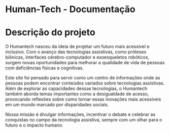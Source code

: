 # Human-Tech - Documentação

# Descrição do projeto
O Humantech nasceu da ideia de projetar um futuro mais acessível e inclusivo. Com o avanço das tecnologias assistivas, como próteses biônicas, interfaces cérebro-computador e exoesqueletos robóticos, surgem novas oportunidades para melhorar a qualidade de vida de pessoas com deficiências físicas e cognitivas.

Este site foi pensado para servir como um centro de informações onde as pessoas podem encontrar conteúdos variados sobre tecnologias assistivas. Além de explorar as capacidades dessas tecnologias, o Humantech também aborda temas importantes como a desigualdade de acesso, provocando reflexões sobre como tornar essas inovações mais acessíveis em um mundo marcado por disparidades sociais.

Nossa missão é divulgar informações, incentivar o debate e celebrar as conquistas no campo da tecnologia assistiva, sempre com um olhar para o futuro e o impacto humano.
